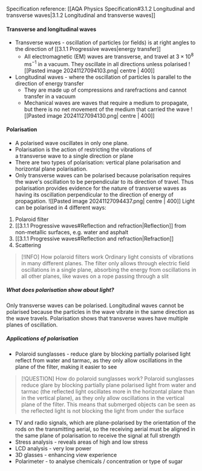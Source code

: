 Specification reference: [[AQA Physics Specification#3.1.2 Longitudinal and transverse waves|3.1.2 Longitudinal and transverse waves]]
#### Transverse and longitudinal waves
- Transverse waves - oscillation of particles (or fields) is at right angles to the direction of [[3.1.1 Progressive waves|energy transfer]]
	- All electromagnetic (EM) waves are transverse, and travel at $3 \times 10^8 \text{ ms}^{-1}$ in a vacuum. They oscillate in all directions unless polarised
![[Pasted image 20241127094103.png| centre | 400]]
- Longitudinal waves - where the oscillation of particles Is parallel to the direction of energy transfer
	- They are made up of compressions and rarefractions and cannot transfer in a vacuum
	- Mechanical waves are waves that require a medium to propagate, but there is no net movement of the medium that carried the wave
![[Pasted image 20241127094130.png| centre | 400]]
#### Polarisation
- A polarised wave oscillates in only one plane.
- Polarisation is the action of restricting the vibrations of a transverse wave to a single direction or plane
- There are two types of polarisation: vertical plane polarisation and horizontal plane polarisation.
- Only transverse waves can be polarised because polarisation requires the wave's oscillation to be perpendicular to its direction of travel. Thus polarisation provides evidence for the nature of transverse waves as having its oscillation perpendicular to the direction of energy of propagation.
![[Pasted image 20241127094437.png| centre | 400]]
Light can be polarised in 4 different ways:
1. Polaroid filter
2. [[3.1.1 Progressive waves#Reflection and refraction|Reflection]] from non-metallic surfaces, e.g. water and asphalt
3. [[3.1.1 Progressive waves#Reflection and refraction|Refraction]]
4. Scattering


> [!INFO] How polaroid filters work
> Ordinary light consists of vibrations in many different planes. The filter only allows through electric field oscillations in a single plane, absorbing the energy from oscillations in all other planes, like waves on a rope passing through a slit

##### What does polarisation show about light?
Only transverse waves can be polarised. Longitudinal waves cannot be polarised because the particles in the wave vibrate in the same direction as the wave travels. Polarisation shows that transverse waves have multiple planes of oscillation.

##### Applications of polarisation
- Polaroid sunglasses - reduce glare by blocking partially polarised light reflect from water and tarmac, as they only allow oscillations in the plane of the filter, making it easier to see

> [!QUESTION] How do polaroid sunglasses work?
> Polaroid sunglasses reduce glare by blocking partially plane polarised light from water and tarmac (the reflected light oscillates more in the horizontal plane than in the vertical plane), as they only allow oscillations in the vertical plane of the filter. This means that submerged objects can be seen as the reflected light is not blocking the light from under the surface

- TV and radio signals, which are plane-polarised by the orientation of the rods on the transmitting aerial, so the receiving aerial must be aligned in the same plane of polarisation to receive the signal at full strength
- Stress analysis - reveals areas of high and low stress
- LCD analysis - very low power
- 3D glasses - enhancing view experience
- Polarimeter - to analyse chemicals / concentration or type of sugar
